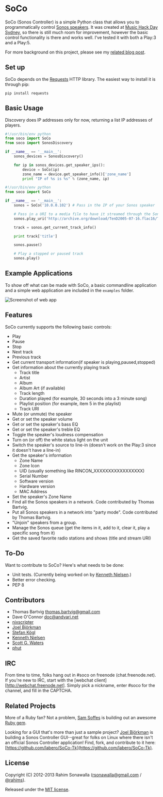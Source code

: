 # SoCo
SoCo (Sonos Controller) is a simple Python class that allows you to programmatically control [Sonos speakers](http://www.sonos.com/system/). It was created at [Music Hack Day Sydney](http://sydney.musichackday.org/2012/), so there is still much room for improvement, however the basic control functionality is there and works well. I've tested it with both a Play:3 and a Play:5.

For more background on this project, please see my [related blog post](http://www.hirahim.com/blog/2012/04/29/dissecting-the-sonos-controller/).

## Set up
SoCo depends on the [Requests](http://docs.python-requests.org/) HTTP library. The easiest way to install it is through pip:

`pip install requests`

## Basic Usage

Discovery does IP addresses only for now, returning a list IP addresses of players.

```python
#!/usr/bin/env python
from soco import SoCo
from soco import SonosDiscovery

if __name__ == '__main__':
    sonos_devices = SonosDiscovery()

    for ip in sonos_devices.get_speaker_ips():
        device = SoCo(ip)
        zone_name = device.get_speaker_info()['zone_name']
        print "IP of %s is %s" % (zone_name, ip)

```

```python
#!/usr/bin/env python
from soco import SoCo

if __name__ == '__main__':
    sonos = SoCo('10.0.0.102') # Pass in the IP of your Sonos speaker

    # Pass in a URI to a media file to have it streamed through the Sonos speaker
    sonos.play_uri('http://archive.org/download/TenD2005-07-16.flac16/TenD2005-07-16t10Wonderboy_64kb.mp3')

    track = sonos.get_current_track_info()

    print track['title']

    sonos.pause()

    # Play a stopped or paused track
    sonos.play()
```

## Example Applications
To show off what can be made with SoCo, a basic commandline application and a simple web application are included in the `examples` folder.

![Screenshot of web app](https://github.com/rahims/SoCo/raw/master/examples/webapp/screenshot.png)

## Features
SoCo currently supports the following basic controls:

* Play
* Pause
* Stop
* Next track
* Previous track
* Get current transport information(if speaker is playing,paused,stopped)
* Get information about the currently playing track
    * Track title
    * Artist
    * Album
    * Album Art (if available)
    * Track length
    * Duration played (for example, 30 seconds into a 3 minute song)
    * Playlist position (for example, item 5 in the playlist)
    * Track URI
* Mute (or unmute) the speaker
* Get or set the speaker volume
* Get or set the speaker's bass EQ
* Get or set the speaker's treble EQ
* Toggle the speaker's loudness compensation
* Turn on (or off) the white status light on the unit
* Switch the speaker's source to line-in (doesn't work on the Play:3 since it doesn't have a line-in)
* Get the speaker's information
    * Zone Name
    * Zone Icon
    * UID (usually something like RINCON_XXXXXXXXXXXXXXXXX)
    * Serial Number
    * Software version
    * Hardware version
    * MAC Address
* Set the speaker's Zone Name
* Find all the Sonos speakers in a network. Code contributed by Thomas Bartvig.
* Put all Sonos speakers in a network into "party mode". Code contributed by Thomas Bartvig.
* "Unjoin" speakers from a group.
* Manage the Sonos queue (get the items in it, add to it, clear it, play a specific song from it)
* Get the saved favorite radio stations and shows (title and stream URI)

## To-Do
Want to contribute to SoCo? Here's what needs to be done:

* Unit tests. (Currently being worked on by [Kenneth Nielsen](https://github.com/KennethNielsen).)
* Better error checking.
* PEP 8

## Contributors
* Thomas Bartvig [thomas.bartvig@gmail.com](mailto:thomas.bartvig@gmail.com)
* Dave O'Connor doc@andvari.net
* [nixscripter](https://github.com/nixscripter)
* [Joel Björkman](https://github.com/labero)
* [Stefan Kögl](https://github.com/stefankoegl)
* [Kenneth Nielsen](https://github.com/KennethNielsen)
* [Scott G. Waters](https://github.com/scottgwaters)
* [phut](https://github.com/phut)

## IRC
From time to time, folks hang out in #soco on freenode (chat.freenode.net). If you're new to IRC, start with the [webchat client][http://webchat.freenode.net]. Simply pick a nickname, enter #soco for the channel, and fill in the CAPTCHA.

## Related Projects
More of a Ruby fan? Not a problem, [Sam Soffes](https://github.com/soffes) is building out an awesome [Ruby gem](https://github.com/soffes/sonos).

Looking for a GUI that's more than just a sample project? [Joel Björkman](https://github.com/labero) is building a Sonos Controller GUI--great for folks on Linux where there isn't an official Sonos Controller application! Find, fork, and contribute to it here: [https://github.com/labero/SoCo-Tk](https://github.com/labero/SoCo-Tk).

## License
Copyright (C) 2012-2013 Rahim Sonawalla ([rsonawalla@gmail.com](mailto:rsonawalla@gmail.com) / [@rahims](http://twitter.com/rahims)).

Released under the [MIT license](http://www.opensource.org/licenses/mit-license.php).
